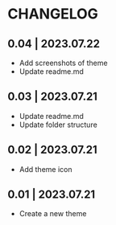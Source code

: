 # CHANGELOG

## 0.04 | 2023.07.22

- Add screenshots of theme
- Update readme.md

## 0.03 | 2023.07.21

- Update readme.md
- Update folder structure

## 0.02 | 2023.07.21

- Add theme icon

## 0.01 | 2023.07.21

- Create a new theme
